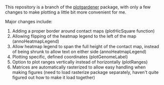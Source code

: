 This repository is a branch of the [plotgardener](https://github.com/PhanstielLab/plotgardener) package, with only a few changes to make plotting a little bit more convenient for me.

Major changes include:
1. Adding a proper border around contact maps (plotHicSquare function)
2. Allowing flipping of the heatmap legend to the left of the map (annoHeatmapLegend)
3. Allow heatmap legend to span the full height of the contact map, instead of being shrunk to allow text on either side (annoHeatmapLegend)
5. Plotting specific, defined coordinates (plotGenomeLabel)
6. Option to plot ranges vertically instead of horizontally (plotRanges)
7. Matrices are automatically rasterized to allow easy handling when making figures (need to load rasterize package separately, haven't quite figured out how to make it load together)
